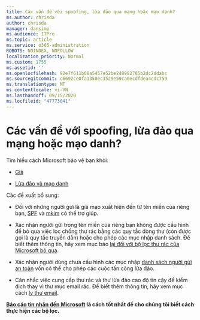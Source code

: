 ```yaml
---
title: Các vấn đề với spoofing, lừa đảo qua mạng hoặc mạo danh?
ms.author: chrisda
author: chrisda
manager: dansimp
ms.audience: ITPro
ms.topic: article
ms.service: o365-administration
ROBOTS: NOINDEX, NOFOLLOW
localization_priority: Normal
ms.custom: 1755
ms.assetid: ''
ms.openlocfilehash: 92e7f611b08a5457e52be248982785b2dc2ddabc
ms.sourcegitcommit: c6692ce0fa1358ec3529e59ca0ecdfdea4cdc759
ms.translationtype: MT
ms.contentlocale: vi-VN
ms.lasthandoff: 09/15/2020
ms.locfileid: "47773041"
---
```

# <a name="issues-with-spoofing-phishing-or-impersonation"></a>Các vấn đề với spoofing, lừa đảo qua mạng hoặc mạo danh?

Tìm hiểu cách Microsoft bảo vệ bạn khỏi:

- [Giả](https://docs.microsoft.com/microsoft-365/security/office-365-security/anti-spoofing-protection)

- [Lừa đảo và mạo danh](https://docs.microsoft.com/microsoft-365/security/office-365-security/atp-anti-phishing)

Các đề xuất bổ sung:

- Đối với những người gửi là giả mạo xuất hiện đến từ tên miền của riêng bạn, [SPF](https://docs.microsoft.com/microsoft-365/security/office-365-security/set-up-spf-in-office-365-to-help-prevent-spoofing) và [mkim](https://docs.microsoft.com/microsoft-365/security/office-365-security/use-dkim-to-validate-outbound-email) có thể trợ giúp.

- Xác nhận người gửi trong tên miền của riêng bạn không được cấu hình để bỏ qua việc lọc chống thư rác bằng các quy tắc dòng thư (còn được gọi là quy tắc truyền dẫn) hoặc cho phép các mục nhập danh sách. Để biết thêm thông tin, hãy xem mục báo [lại đối với bộ lọc thư rác của Microsoft bỏ qua](https://docs.microsoft.com/exchange/troubleshoot/antispam/cautions-against-bypassing-spam-filters).

- Xác nhận người dùng chưa cấu hình các mục nhập [danh sách người gửi an toàn](https://support.office.com/article/BE1BAEA0-BEAB-4A30-B968-9004332336CE) vốn có thể cho phép các cuộc tấn công lừa đảo.

- Cân nhắc việc cung cấp thư rác và thư lừa đảo cao độ tin cậy để kiểm dịch thay vì thư mục email rác. Để biết thêm thông tin, hãy xem mục cách [ly thư email](https://docs.microsoft.com/microsoft-365/security/office-365-security/quarantine-email-messages).

**[Báo cáo tin nhắn đến Microsoft](https://support.office.com/article/b5caa9f1-cdf3-4443-af8c-ff724ea719d2) là cách tốt nhất để cho chúng tôi biết cách thực hiện các bộ lọc.**
